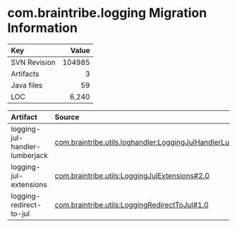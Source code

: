 # com.braintribe.logging Migration Information

| Key | Value |
| :------------- | ----: |
| SVN Revision   | 104985  | 
| Artifacts   | 3  | 
| Java files | 59 | 
| LOC | 6,240 | 



| Artifact      | Source | 
| :------------- | :----- |
| logging-jul-handler-lumberjack | [com.braintribe.utils.loghandler:LoggingJulHandlerLumberjack#2.0](https://svn.braintribe.com/repo/master/Development/artifacts/com/braintribe/utils/loghandler/LoggingJulHandlerLumberjack/2.0) |
| logging-jul-extensions | [com.braintribe.utils:LoggingJulExtensions#2.0](https://svn.braintribe.com/repo/master/Development/artifacts/com/braintribe/utils/LoggingJulExtensions/2.0) |
| logging-redirect-to-jul | [com.braintribe.utils:LoggingRedirectToJul#1.0](https://svn.braintribe.com/repo/master/Development/artifacts/com/braintribe/utils/LoggingRedirectToJul/1.0) |
